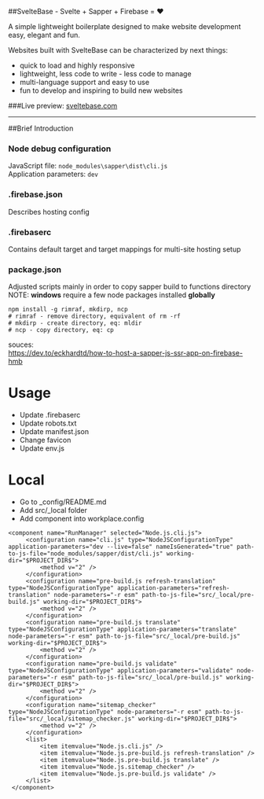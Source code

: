 ##SvelteBase - Svelte + Sapper + Firebase = ❤

A simple lightweight boilerplate designed to make website development 
easy, elegant and fun.

Websites built with SvelteBase can be characterized by next things:
* quick to load and highly responsive
* lightweight, less code to write - less code to manage
* multi-language support and easy to use
* fun to develop and inspiring to build new websites

###Live preview: [sveltebase.com](https://sveltebase.com)

---
##Brief Introduction
### Node debug configuration

JavaScript file: ```node_modules\sapper\dist\cli.js``` \
Application parameters: ```dev```


### .firebase.json
Describes hosting config

### .firebaserc
Contains default target and target mappings for multi-site hosting setup

### package.json
Adjusted scripts mainly in order to copy sapper build to functions directory
NOTE: **windows** require a few node packages installed **globally**
```
npm install -g rimraf, mkdirp, ncp
# rimraf - remove directory, equivalent of rm -rf
# mkdirp - create directory, eq: mldir
# ncp - copy directory, eq: cp
```

souces: \
https://dev.to/eckhardtd/how-to-host-a-sapper-js-ssr-app-on-firebase-hmb

# Usage
* Update .firebaserc
* Update robots.txt
* Update manifest.json
* Change favicon
* Update env.js

# Local
* Go to _config/README.md
* Add src/_local folder
* Add component into workplace.config
```
<component name="RunManager" selected="Node.js.cli.js">
	 <configuration name="cli.js" type="NodeJSConfigurationType" application-parameters="dev --live=false" nameIsGenerated="true" path-to-js-file="node_modules/sapper/dist/cli.js" working-dir="$PROJECT_DIR$">
		 <method v="2" />
	 </configuration>
	 <configuration name="pre-build.js refresh-translation" type="NodeJSConfigurationType" application-parameters="refresh-translation" node-parameters="-r esm" path-to-js-file="src/_local/pre-build.js" working-dir="$PROJECT_DIR$">
		 <method v="2" />
	 </configuration>
	 <configuration name="pre-build.js translate" type="NodeJSConfigurationType" application-parameters="translate" node-parameters="-r esm" path-to-js-file="src/_local/pre-build.js" working-dir="$PROJECT_DIR$">
		 <method v="2" />
	 </configuration>
	 <configuration name="pre-build.js validate" type="NodeJSConfigurationType" application-parameters="validate" node-parameters="-r esm" path-to-js-file="src/_local/pre-build.js" working-dir="$PROJECT_DIR$">
		 <method v="2" />
	 </configuration>
	 <configuration name="sitemap_checker" type="NodeJSConfigurationType" node-parameters="-r esm" path-to-js-file="src/_local/sitemap_checker.js" working-dir="$PROJECT_DIR$">
		 <method v="2" />
	 </configuration>
	 <list>
		 <item itemvalue="Node.js.cli.js" />
		 <item itemvalue="Node.js.pre-build.js refresh-translation" />
		 <item itemvalue="Node.js.pre-build.js translate" />
		 <item itemvalue="Node.js.sitemap_checker" />
		 <item itemvalue="Node.js.pre-build.js validate" />
	 </list>
 </component>
```
